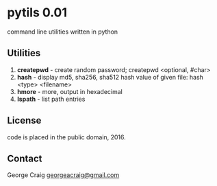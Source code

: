# pytils 0.01
command line utilities written in python

## Utilities
1. **createpwd** - create random password; createpwd &lt;optional, #char&gt;
1. **hash** - display md5, sha256, sha512 hash value of given file: hash &lt;type&gt; &lt;filename&gt;
1. **hmore** - more, output in hexadecimal
1. **lspath** - list path entries

## License
code is placed in the public domain, 2016.

## Contact
George Craig 
<georgeacraig@gmail.com>
